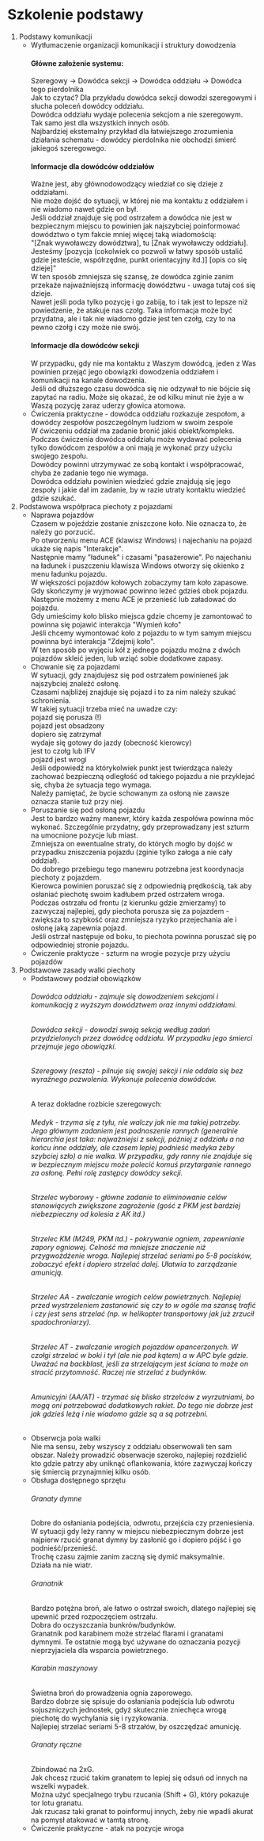 ﻿# Szkolenie podstawy<br/>
1. Podstawy komunikacji<br/>
	* Wytłumaczenie organizacji komunikacji i struktury dowodzenia<br/>
		#### Główne założenie systemu:<br/>
		Szeregowy -> Dowódca sekcji -> Dowódca oddziału -> Dowódca tego pierdolnika<br/>
		Jak to czytać? Dla przykładu dowódca sekcji dowodzi szeregowymi i słucha poleceń dowódcy oddziału.<br/>
		Dowódca oddziału wydaje polecenia sekcjom a nie szeregowym.<br/>
		Tak samo jest dla wszystkich innych osób. <br/>
		Najbardziej ekstemalny przykład dla łatwiejszego zrozumienia działania schematu - dowódcy pierdolnika nie obchodzi śmierć jakiegoś szeregowego.<br/>
		#### Informacje dla dowódców oddziałów<br/>
		Ważne jest, aby głównodowodzący wiedział co się dzieje z oddziałami. <br/>
		Nie może dojść do sytuacji, w której nie ma kontaktu z oddziałem i nie wiadomo nawet gdzie on był.<br/>
		Jeśli oddział znajduje się pod ostrzałem a dowódca nie jest w bezpiecznym miejscu to powinien jak najszybciej poinformować dowództwo o tym fakcie mniej więcej taką wiadomością:<br/>
		"[Znak wywoławczy dowództwa], tu [Znak wywoławczy oddziału]. Jesteśmy [pozycja (cokolwiek co pozwoli w łatwy sposób ustalić gdzie jesteście, współrzędne, punkt orientacyjny itd.)] [opis co się dzieje]"<br/>
		W ten sposób zmniejsza się szansę, że dowódca zginie zanim przekaże najważniejszą informację dowództwu - uwaga tutaj coś się dzieje.<br/>
		Nawet jeśli poda tylko pozycję i go zabiją, to i tak jest to lepsze niż powiedzenie, że atakuje nas czołg. Taka informacja może być przydatna, ale i tak nie wiadomo gdzie jest ten czołg, czy to na pewno czołg i czy może nie swój.<br/>
		#### Informacje dla dowódców sekcji<br/>
		W przypadku, gdy nie ma kontaktu z Waszym dowódcą, jeden z Was powinien przejąć jego obowiązki dowodzenia oddziałem i komunikacji na kanale dowodzenia.<br/>
		Jeśli od dłuższego czasu dowódca się nie odzywał to nie bójcie się zapytać na radiu. Może się okazać, że od kilku minut nie żyje a w Waszą pozycję zaraz uderzy głowica atomowa.<br/>
	* Ćwiczenia praktyczne - dowódca oddziału rozkazuje zespołom, a dowódcy zespołów poszczególnym ludziom w swoim zespole<br/>
		W ćwiczeniu oddział ma zadanie bronić jakiś obiekt/kompleks. <br/>
		Podczas ćwiczenia dowódca oddziału może wydawać polecenia tylko dowódcom zespołów a oni mają je wykonać przy użyciu swojego zespołu. <br/>
		Dowódcy powinni utrzymywać ze sobą kontakt i współpracować, chyba że zadanie tego nie wymaga.<br/>
		Dowódca oddziału powinien wiedzieć gdzie znajdują się jego zespoły i jakie dał im zadanie, by w razie utraty kontaktu wiedzieć gdzie szukać.<br/>
2. Podstawowa współpraca piechoty z pojazdami<br/>
	* Naprawa pojazdów<br/>
		Czasem w pojeździe zostanie zniszczone koło. Nie oznacza to, że należy go porzucić.<br/>
		Po otworzeniu menu ACE (klawisz Windows) i najechaniu na pojazd ukaże się napis "Interakcje".<br/>
		Następnie mamy "ładunek" i czasami "pasażerowie". Po najechaniu na ładunek i puszczeniu klawisza Windows otworzy się okienko z menu ładunku pojazdu.<br/>
		W większości pojazdów kołowych zobaczymy tam koło zapasowe. Gdy skończymy je wyjmować powinno leżeć gdzieś obok pojazdu.<br/>
		Następnie możemy z menu ACE je przenieść lub załadować do pojazdu.<br/>
		Gdy umieścimy koło blisko miejsca gdzie chcemy je zamontować to powinna się pojawić interakcja "Wymień koło"<br/>
		Jeśli chcemy wymontować koło z pojazdu to w tym samym miejscu powinna być interakcja "Zdejmij koło". <br/>
		W ten sposób po wyjęciu kół z jednego pojazdu można z dwóch pojazdów skleić jeden, lub wziąć sobie dodatkowe zapasy.<br/>
	* Chowanie się za pojazdami<br/>
		W sytuacji, gdy znajdujesz się pod ostrzałem powinieneś jak najszybciej znaleźć osłonę.<br/>
		Czasami najbliżej znajduje się pojazd i to za nim należy szukać schronienia.<br/>
		W takiej sytuacji trzeba mieć na uwadze czy:<br/>
			pojazd się porusza (!)<br/>
			pojazd jest obsadzony<br/>
			dopiero się zatrzymał<br/>
			wydaje się gotowy do jazdy (obecność kierowcy)<br/>
			jest to czołg lub IFV<br/>
			pojazd jest wrogi<br/>
		Jeśli odpowiedź na którykolwiek punkt jest twierdząca należy zachować bezpieczną odległość od takiego pojazdu a nie przyklejać się, chyba że sytuacja tego wymaga.<br/>
		Należy pamiętać, że bycie schowanym za osłoną nie zawsze oznacza stanie tuż przy niej.<br/>
	* Poruszanie się pod osłoną pojazdu<br/>
		Jest to bardzo ważny manewr, który każda zespołówa powinna móc wykonać. Szczególnie przydatny, gdy przeprowadzany jest szturm na umocnione pozycje lub miast.<br/>
		Zmniejsza on ewentualne straty, do których mogło by dojść w przypadku zniszczenia pojazdu (zginie tylko załoga a nie cały oddział).<br/>
		Do dobrego przebiegu tego manewru potrzebna jest koordynacja piechoty z pojazdem.<br/>
		Kierowca powinien poruszać się z odpowiednią prędkością, tak aby osłaniać piechotę swoim kadłubem przed ostrzałem wroga.<br/>
		Podczas ostrzału od frontu (z kierunku gdzie zmierzamy) to zazwyczaj najlepiej, gdy piechota porusza się za pojazdem - zwiększa to szybkość oraz zmniejsza ryzyko przejechania ale i osłonę jaką zapewnia pojazd.<br/>
		Jeśli ostrzał następuje od boku, to piechota powinna poruszać się po odpowiedniej stronie pojazdu.<br/>
	* Ćwiczenie praktycze - szturm na wrogie pozycje przy użyciu pojazdów<br/>
3. Podstawowe zasady walki piechoty<br/>
	* Podstawowy podział obowiązków<br/>
		###### Dowódca oddziału - zajmuje się dowodzeniem sekcjami i komunikacją z wyższym dowództwem oraz innymi oddziałami.<br/>
		###### Dowódca sekcji - dowodzi swoją sekcją według zadań przydzielonych przez dowódcę oddziału. W przypadku jego śmierci przejmuje jego obowiązki.<br/>
		###### Szeregowy (reszta) - pilnuje się swojej sekcji i nie oddala się bez wyraźnego pozwolenia. Wykonuje polecenia dowódców.<br/>
		A teraz dokładne rozbicie szeregowych:<br/>
		###### Medyk - trzyma się z tyłu, nie walczy jak nie ma takiej potrzeby. Jego głównym zadaniem jest podnoszenie rannych (generalnie hierarchia jest taka: najważniejsi z sekcji, później z oddziału a na końcu inne oddziały, ale czasem lepiej podnieść medyka żeby szybciej szło) a nie walka. W przypadku, gdy ranny nie znajduje się w bezpiecznym miejscu może polecić komuś przytarganie rannego za osłonę. Pełni rolę zastępcy dowódcy sekcji.<br/>
		###### Strzelec wyborowy - główne zadanie to eliminowanie celów stanowiących zwiększone zagrożenie (gość z PKM jest bardziej niebezpieczny od kolesia z AK itd.)<br/>
		###### Strzelec KM (M249, PKM itd.) - pokrywanie ogniem, zapewnianie zapory ogniowej. Celność ma mniejsze znaczenie niż przygwożdżenie wroga. Najlepiej strzelać seriami po 5-8 pocisków, zobaczyć efekt i dopiero strzelać dalej. Ułatwia to zarządzanie amunicją.<br/>
		###### Strzelec AA - zwalczanie wrogich celów powietrznych. Najlepiej przed wystrzeleniem zastanowić się czy to w ogóle ma szansę trafić i czy jest sens strzelać (np. w helikopter transportowy jak już zrzucił spadochroniarzy).<br/>
		###### Strzelec AT - zwalczanie wrogich pojazdów opancerzonych. W czołgi strzelać w boki i tył (ale nie pod kątem) a w APC byle gdzie. Uważać na backblast, jeśli za strzelającym jest ściana to może on stracić przytomność. Raczej nie strzelać z budynków.<br/>
		###### Amunicyjni (AA/AT) - trzymać się blisko strzelców z wyrzutniami, bo mogą oni potrzebować dodatkowych rakiet. Do tego nie dobrze jest jak gdzieś leżą i nie wiadomo gdzie są a są potrzebni.<br/>
	* Obserwcja pola walki<br/>
		Nie ma sensu, żeby wszyscy z oddziału obserwowali ten sam obszar. Należy prowadzić obserwacje szeroko, najlepiej rozdzielić kto gdzie patrzy aby uniknąć oflankowania, które zazwyczaj kończy się śmiercią przynajmniej kilku osób.<br/>
	* Obsługa dostępnego sprzętu<br/>
		###### Granaty dymne <br/>
		Dobre do osłaniania podejścia, odwrotu, przejścia czy przeniesienia. <br/>
		W sytuacji gdy leży ranny w miejscu niebezpiecznym dobrze jest najpierw rzucić granat dymny by zasłonić go i dopiero pójść i go podnieść/przenieść.<br/>
		Trochę czasu zajmie zanim zaczną się dymić maksymalnie.<br/>
		Działa na nie wiatr.<br/>
		###### Granatnik<br/>
		Bardzo potężna broń, ale łatwo o ostrzał swoich, dlatego najlepiej się upewnić przed rozpoczęciem ostrzału.<br/>
		Dobra do oczyszczania bunkrów/budynków.<br/>
		Granatnik pod karabinem może strzelać flarami i granatami dymnymi. Te ostatnie mogą być używane do oznaczania pozycji nieprzyjaciela dla wsparcia powietrznego.<br/>
		###### Karabin maszynowy<br/>
		Świetna broń do prowadzenia ognia zaporowego. <br/>
		Bardzo dobrze się spisuje do osłaniania podejścia lub odwrotu sojuszniczych jednostek, gdyż skutecznie zniechęca wrogą piechotę do wychylania się i ryzykowania.<br/>
		Najlepiej strzelać seriami 5-8 strzałów, by oszczędzać amunicję.<br/>
		###### Granaty ręczne<br/>
		Zbindować na 2xG.<br/>
		Jak chcesz rzucić takim granatem to lepiej się odsuń od innych na wszelki wypadek.<br/>
		Można użyć specjalnego trybu rzucania (Shift + G), który pokazuje tor lotu granatu.<br/>
		Jak rzucasz taki granat to poinformuj innych, żeby nie wpadli akurat na pomysł atakować w tamtą stronę.<br/>
	* Ćwiczenie praktyczne - atak na pozycje wroga